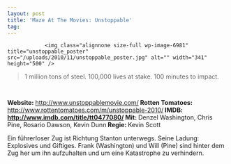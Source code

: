 ```yaml
---
layout: post
title: 'Maze At The Movies: Unstoppable'
tag: 
---
```



                <img class="alignnone size-full wp-image-6981" title="unstoppable_poster" src="/uploads/2010/11/unstoppable_poster.jpg" alt="" width="341" height="500" />
<blockquote>1 million tons of steel. 100,000 lives at stake. 100 minutes to impact.</blockquote>
<img class="alignnone size-full wp-image-5898" title="movie_review_4stars" src="/uploads/2010/02/movie_review_4stars.png" alt="" width="75" height="15" />
<p><strong> </strong></p>
<p><strong>Website: <span style="font-weight: normal;"><a href="http://www.unstoppablemovie.com/"><a href="http://www.unstoppablemovie.com/">http://www.unstoppablemovie.com/</a></a></span>
</strong><strong>Rotten Tomatoes: <span style="font-weight: normal;"><a href="http://www.rottentomatoes.com/m/unstoppable-2010/"><a href="http://www.rottentomatoes.com/m/unstoppable-2010/">http://www.rottentomatoes.com/m/unstoppable-2010/</a></a></span>
</strong><strong>IMDB: <a href="http://www.imdb.com/title/tt0477080/"><span style="font-weight: normal;"><a href="http://www.imdb.com/title/tt0477080/">http://www.imdb.com/title/tt0477080/</a></span></a>
</strong><strong>Mit: <span style="font-weight: normal;">Denzel Washington, Chris Pine, Rosario Dawson, Kevin Dunn</span>
</strong><strong>Regie: </strong>Kevin Scott</p>
<p>Ein führerloser Zug ist Richtung Stanton unterwegs. Seine Ladung: Explosives und Giftiges. Frank (Washington) und Will (Pine) sind hinter dem Zug her um ihn aufzuhalten und um eine Katastrophe zu verhindern.</p>
            
